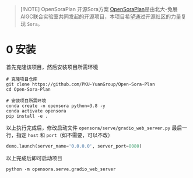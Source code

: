 > [!NOTE] OpenSoraPlan 开源Sora方案
> [OpenSoraPlan](https://github.com/PKU-YuanGroup/Open-Sora-Plan)是由北大-兔展AIGC联合实验室共同发起的开源项目，本项目希望通过开源社区的力量复现 `Sora`。

# 0 安装

首先克隆该项目，然后安装项目所需环境

```shell
# 克隆项目仓库
git clone https://github.com/PKU-YuanGroup/Open-Sora-Plan
cd Open-Sora-Plan

# 安装项目所需环境
conda create -n opensora python=3.8 -y
conda activate opensora
pip install -e .
```

以上执行完成后，修改启动文件 `opensora/serve/gradio_web_server.py` 最后一行，指定 `host` 和 `port`（如不需要，可以不改）

```python
demo.launch(server_name='0.0.0.0', server_port=8080)
```

以上完成后即可启动项目

```shell
python -m opensora.serve.gradio_web_server
```
